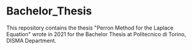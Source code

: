 # Bachelor_Thesis

This repository contains the thesis "Perron Method for the Laplace Equation" wrote in 2021 for the Bachelor Thesis at Politecnico di Torino, DISMA Department.
